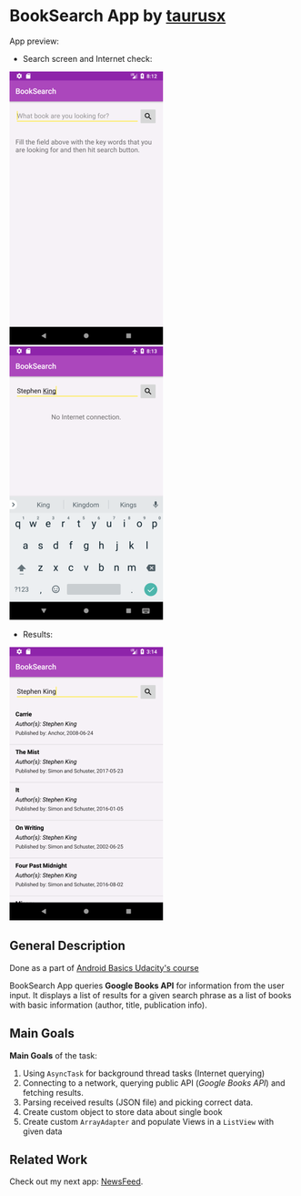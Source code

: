 # BookSearch App by [taurusx](https://taurusx.github.io/)

App preview:

- Search screen and Internet check:

![BookSearch App Search Screen][screenshot-1] ![BookSearch App Internet Check][screenshot-2]

- Results:

![BookSearch App Results][screenshot-3] 

## General Description

Done as a part of [Android Basics Udacity's course][udacity-course]

BookSearch App queries **Google Books API** for information from the user input. It displays a list of results for a given search phrase as a list of books with basic information (author, title, publication info).

## Main Goals

**Main Goals** of the task:
1. Using `AsyncTask` for background thread tasks (Internet querying)
2. Connecting to a network, querying public API (*Google Books API*) and fetching results.
3. Parsing received results (JSON file) and picking correct data.
4. Create custom object to store data about single book
5. Create custom `ArrayAdapter` and populate Views in a `ListView` with given data

## Related Work

Check out my next app: [NewsFeed][news-feed].

[udacity-course]: https://eu.udacity.com/course/android-basics-nanodegree-by-google--nd803
[screenshot-1]: https://raw.githubusercontent.com/taurusx/book-search/gh-pages/assets/images/book-search-screenshot-1.png
[screenshot-2]: https://raw.githubusercontent.com/taurusx/book-search/gh-pages/assets/images/book-search-screenshot-2.png
[screenshot-3]: https://raw.githubusercontent.com/taurusx/book-search/gh-pages/assets/images/book-search-screenshot-3.png
[news-feed]: https://github.com/taurusx/news-feed

